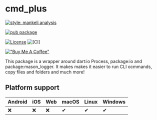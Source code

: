 # cmd_plus

[![style: mankeli analysis][1]][2]

[![pub package][3]][4]

[![License][5]][6]
![[CI]][7]



[!["Buy Me A Coffee"][8]][9]


This package is a wrapper around dart:io Process, package:io and package:mason_logger. It makes makes it easier to run CLI ocmmands, copy files and folders and much more!

## Platform support
| Android | iOS | Web   | macOS | Linux | Windows |
|---------|-----|-------|-------|-------|---------|
| :x:     | :x: | :x:   | ✔     | ✔     |  ✔      |




[1]: https://img.shields.io/badge/style-mankeli__analysis-blue
[2]: https://pub.dev/packages/mankeli_analysis
[3]: https://img.shields.io/pub/v/cmd_plus.svg
[4]: https://pub.dev/packages/cmd_plus
[5]: https://img.shields.io/badge/license-BSD%203--clause-blue.svg
[6]: https://opensource.org/licenses/BSD-3-Clause
[7]: https://github.com/Mankeli-Software/cmd_plus/actions/workflows/ci.yaml/badge.svg
[8]: https://www.buymeacoffee.com/assets/img/custom_images/orange_img.png
[9]: https://www.buymeacoffee.com/mankeli




